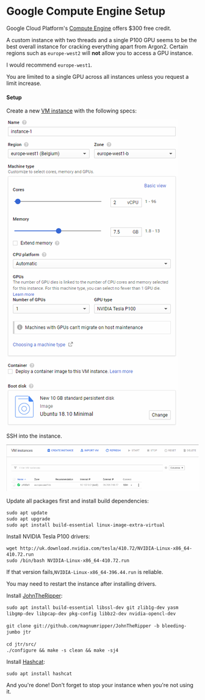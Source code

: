 # Google Compute Engine Setup

Google Cloud Platform's [Compute Engine](https://console.cloud.google.com/compute/) offers $300 free credit.

A custom instance with two threads and a single P100 GPU seems to be the best overall instance for cracking everything apart from Argon2. Certain regions such as `europe-west2` will **not** allow you to access a GPU instance.

I would recommend `europe-west1`.

You are limited to a single GPU across all instances unless you request a limit increase.

#### Setup

Create a new [VM instance](https://console.cloud.google.com/compute/instances) with the following specs:

![New VM Instance](images/GCP.PNG)

SSH into the instance.

![SSH Into Instance](images/SSH.PNG)

Update all packages first and install build dependencies:

```
sudo apt update
sudo apt upgrade
sudo apt install build-essential linux-image-extra-virtual
```

Install NVIDIA Tesla P100 drivers:

```
wget http://uk.download.nvidia.com/tesla/410.72/NVIDIA-Linux-x86_64-410.72.run
sudo /bin/bash NVIDIA-Linux-x86_64-410.72.run
```

If that version fails,`NVIDIA-Linux-x86_64-396.44.run` is reliable.

You may need to restart the instance after installing drivers.


Install [JohnTheRipper](https://www.openwall.com/john/):

```
sudo apt install build-essential libssl-dev git zlib1g-dev yasm libgmp-dev libpcap-dev pkg-config libbz2-dev nvidia-opencl-dev

git clone git://github.com/magnumripper/JohnTheRipper -b bleeding-jumbo jtr

cd jtr/src/
./configure && make -s clean && make -sj4
```

Install [Hashcat](https://hashcat.net/hashcat/):

```
sudo apt install hashcat
```

And you're done!
Don't forget to stop your instance when you're not using it.
